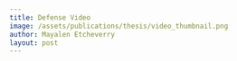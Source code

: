 ```yaml
---
title: Defense Video
image: /assets/publications/thesis/video_thumbnail.png
author: Mayalen Etcheverry
layout: post
---
```


<script type="text/javascript">
window.location = "https://www.youtube.com/watch?v=_1tIs32uyus"
</script>

